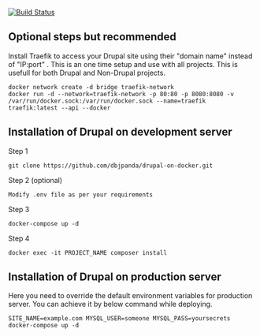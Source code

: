 [![Build Status](https://travis-ci.com/dbjpanda/drupal-on-docker.svg?token=55CADUHzgmryMHLpbyAs&branch=master)](https://travis-ci.com/dbjpanda/drupal-on-docker)

Optional steps but recommended
----------------------
Install Traefik to access your Drupal site using their "domain name" instead of "IP:port" . This is an one time setup and use with all projects. This is usefull for both Drupal and Non-Drupal projects. 
```$xslt
docker network create -d bridge traefik-network
docker run -d --network=traefik-network -p 80:80 -p 8080:8080 -v /var/run/docker.sock:/var/run/docker.sock --name=traefik traefik:latest --api --docker
```

Installation of Drupal on development server
----------------------
Step 1 
``````
git clone https://github.com/dbjpanda/drupal-on-docker.git
```````
Step 2 (optional)
````````
Modify .env file as per your requirements
``````````````
Step 3
````````
docker-compose up -d
````````

Step 4
````````
docker exec -it PROJECT_NAME composer install
````````


Installation of Drupal on production server
---------------------------
Here you need to override the default environment variables for production server. You can achieve it by below command while deploying.

````````
SITE_NAME=example.com MYSQL_USER=someone MYSQL_PASS=yoursecrets docker-compose up -d
``````````````
